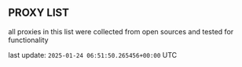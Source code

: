 ## PROXY LIST

all proxies in this list were collected from open sources and tested for functionality

last update: `2025-01-24 06:51:50.265456+00:00` UTC